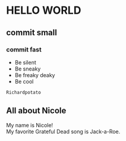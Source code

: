 # HELLO WORLD
## commit small
### commit fast
- Be silent
- Be sneaky
- Be freaky deaky
- Be cool

~~~
Richardpotato
~~~

## All about Nicole
My name is Nicole!  
My favorite Grateful Dead song is Jack-a-Roe.